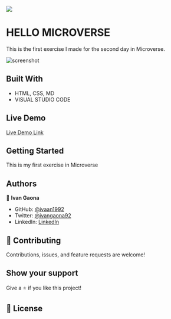 ![](https://img.shields.io/badge/Microverse-blueviolet)

# HELLO MICROVERSE 
This is the first exercise I made for the second day in Microverse. 

![screenshot](https://user-images.githubusercontent.com/73128809/137804600-64b84aca-8db7-4aeb-8d53-a1197cd292c1.png)


## Built With

- HTML, CSS, MD
- VISUAL STUDIO CODE

## Live Demo

[Live Demo Link](https://ivaan1992.github.io/Hello-Microverse/)


## Getting Started

This is my first exercise in Microverse




## Authors

👤 **Ivan Gaona**

- GitHub: [@ivaan1992](https://github.com/ivaan1992)
- Twitter: [@ivangaona92](https://twitter.com/ivangaona92)
- LinkedIn: [LinkedIn](https://www.linkedin.com/in/ivan-linares-gaona/)


## 🤝 Contributing

Contributions, issues, and feature requests are welcome!


## Show your support

Give a ⭐️ if you like this project!

## 📝 License